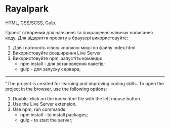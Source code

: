 # Rayalpark

HTML, CSS/SCSS, Gulp.

Проект створений для навчання та покращення навичок написання коду. Для відкриття проекту в браузері використовуйте:

1) Двічі натисніть лівою кнопкою миші по файлу index.html
2) Використовуйте розширення Live Server
3) Використовуйте npm, запустіть команди:
   - npm install - для встановлення пакетів;
   - gulp - для запуску сервера;

------------------------------------------------------------------------------------------------------------------------------

"The project is created for learning and improving coding skills. To open the project in the browser, use the following options:

1) Double-click on the index.html file with the left mouse button.
2) Use the Live Server extension.
3) Use npm, run commands:
   - npm install - to install packages;
   - gulp - to start the server;

